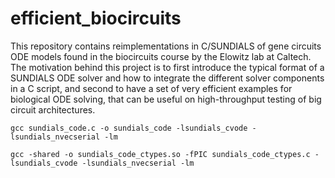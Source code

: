 # efficient_biocircuits

This repository contains reimplementations in C/SUNDIALS of gene circuits ODE models found in the biocircuits course by the Elowitz lab at Caltech. The motivation behind this project is to first introduce the typical format of a SUNDIALS ODE solver and how to integrate the different solver components in a C script, and second to have a set of very efficient examples for biological ODE solving, that can be useful on high-throughput testing of big circuit architectures.

`gcc sundials_code.c -o sundials_code -lsundials_cvode -lsundials_nvecserial -lm`

`gcc -shared -o sundials_code_ctypes.so -fPIC sundials_code_ctypes.c -lsundials_cvode -lsundials_nvecserial -lm`
